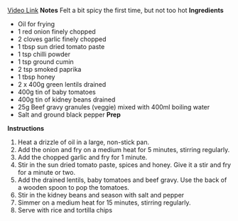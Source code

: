 [Video Link](https://www.instagram.com/p/DGD1h0gojTo/)
**Notes**
Felt a bit spicy the first time, but not too hot
**Ingredients**
- Oil for frying
- 1 red onion finely chopped
- 2 cloves garlic finely chopped
- 1 tbsp sun dried tomato paste
- 1 tsp chilli powder
- 1 tsp ground cumin
- 2 tsp smoked paprika
- 1 tbsp honey
- 2 x 400g green lentils drained
- 400g tin of baby tomatoes
- 400g tin of kidney beans drained
- 25g Beef gravy granules (veggie) mixed with 400ml boiling water
- Salt and ground black pepper
**Prep**

**Instructions**
1. Heat a drizzle of oil in a large, non-stick pan.
2. Add the onion and fry on a medium heat for 5 minutes, stirring regularly.
3. Add the chopped garlic and fry for 1 minute.
4. Stir in the sun dried tomato paste, spices and honey. Give it a stir and fry for a minute or two.
5. Add the drained lentils, baby tomatoes and beef gravy. Use the back of a wooden spoon to pop the tomatoes.
6. Stir in the kidney beans and season with salt and pepper
7. Simmer on a medium heat for 15 minutes, stirring regularly.
8. Serve with rice and tortilla chips
